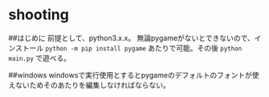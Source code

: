 # shooting

##はじめに
前提として、python3.x.x。
無論pygameがないとできないので、インストール
`python -m pip install pygame` 
あたりで可能。その後
`python main.py`
で遊べる。

##windows
windowsで実行使用とするとpygameのデフォルトのフォントが使えないためそのあたりを編集しなければならない。